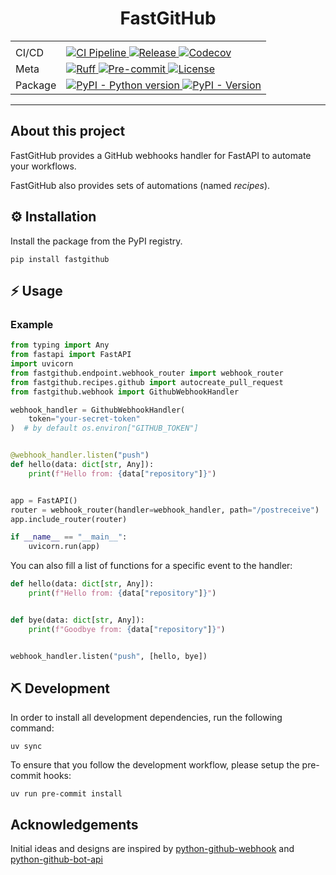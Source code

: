 <div align="center">

# FastGitHub

<table>
  <tr>
    <td>
    </td>
    <td>
    </td>
  </tr>
  <tr>
    <td>
      CI/CD
    </td>
    <td>
      <a href="https://github.com/VDuchauffour/fastgithub/actions/workflows/ci.yml">
        <img src="https://github.com/VDuchauffour/fastgithub/actions/workflows/ci.yml/badge.svg" alt="CI Pipeline">
      </a>
      <a href="https://github.com/VDuchauffour/fastgithub/actions/workflows/release.yml">
        <img src="https://github.com/VDuchauffour/fastgithub/actions/workflows/release.yml/badge.svg" alt="Release">
      </a>
      <a href="https://codecov.io/gh/VDuchauffour/fastgithub">
        <img src="https://codecov.io/gh/VDuchauffour/fastgithub/branch/main/graph/badge.svg" alt="Codecov">
      </a>
    </td>
  </tr>
  <tr>
    <td>
        Meta
    </td>
    <td>
      <a href="https://github.com/astral-sh/ruff">
        <img src="https://img.shields.io/endpoint?url=https://raw.githubusercontent.com/charliermarsh/ruff/main/assets/badge/v2.json" alt="Ruff">
      </a>
      <a href="https://github.com/pre-commit/pre-commit">
        <img src="https://img.shields.io/badge/pre--commit-enabled-brightgreen?logo=pre-commit" alt="Pre-commit">
      </a>
      <a href="https://spdx.org/licenses/">
        <img src="https://img.shields.io/github/license/VDuchauffour/fastgithub?color=blueviolet" alt="License">
      </a>
    </td>
  </tr>
  <tr>
    <td>
        Package
    </td>
    <td>
      <a href="https://pypi.org/project/fastgithub/">
        <img src="https://img.shields.io/pypi/pyversions/fastgithub.svg?logo=python&label=Python&logoColor=gold" alt="PyPI - Python version">
      </a>
      <a href="https://pypi.org/project/fastgithub/">
        <img src="https://img.shields.io/pypi/v/fastgithub.svg?logo=pypi&label=PyPI&logoColor=gold" alt="PyPI - Version">
      </a>
    </td>
  </tr>
</table>

</div>

______________________________________________________________________

## About this project

FastGitHub provides a GitHub webhooks handler for FastAPI to automate your workflows.

FastGitHub also provides sets of automations (named _recipes_).

## ️️⚙️ Installation

Install the package from the PyPI registry.

```shell
pip install fastgithub
```

## ⚡ Usage

### Example

```python
from typing import Any
from fastapi import FastAPI
import uvicorn
from fastgithub.endpoint.webhook_router import webhook_router
from fastgithub.recipes.github import autocreate_pull_request
from fastgithub.webhook import GithubWebhookHandler

webhook_handler = GithubWebhookHandler(
    token="your-secret-token"
)  # by default os.environ["GITHUB_TOKEN"]


@webhook_handler.listen("push")
def hello(data: dict[str, Any]):
    print(f"Hello from: {data["repository"]}")


app = FastAPI()
router = webhook_router(handler=webhook_handler, path="/postreceive")
app.include_router(router)

if __name__ == "__main__":
    uvicorn.run(app)
```

You can also fill a list of functions for a specific event to the handler:

```python
def hello(data: dict[str, Any]):
    print(f"Hello from: {data["repository"]}")


def bye(data: dict[str, Any]):
    print(f"Goodbye from: {data["repository"]}")


webhook_handler.listen("push", [hello, bye])
```

## ⛏️ Development

In order to install all development dependencies, run the following command:

```shell
uv sync
```

To ensure that you follow the development workflow, please setup the pre-commit hooks:

```shell
uv run pre-commit install
```

## Acknowledgements

Initial ideas and designs are inspired by [python-github-webhook](https://github.com/bloomberg/python-github-webhook) and [python-github-bot-api](https://github.com/NiklasRosenstein/python-github-bot-api/)
